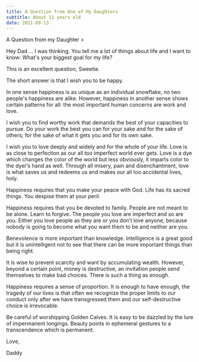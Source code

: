 ```yaml
---
title: A Question from One of My Daughters
subtitle: About 11 years old
date: 2021-09-13
---
```


A Question from my Daughter > 

Hey Dad … I was thinking. You tell me a lot of things about life and I want to know: What's your biggest goal for my life?

This is an excellent question, Sweetie.

The short answer is that I wish you to be happy.

In one sense happiness is as unique as an individual snowflake, no two  people's happiness are alike. However, happiness in another sense shows  certain patterns for all: the most important human concerns are work and love.

I wish you to find worthy work that demands the best of  your capacities to pursue. Do your work the best you can for your sake  and for the sake of others; for the sake of what it gets you and for its own sake.

I wish you to love deeply and widely and for the whole  of your life. Love is as close to perfection as our all too imperfect  world ever gets. Love is a dye which changes the color of the world but  less obviously, it imparts color to the dyer’s hand as well. Through all misery, pain and disenchantment, love is what saves us and redeems us  and makes our all too accidental lives, holy.

Happiness requires that you make your peace with God. Life has its sacred things. You despise them at your peril. 

Happiness requires that you be devoted to family. People are not meant to be  alone. Learn to forgive. The people you love are imperfect and so are  you. Either you love people as they are or you don’t love anyone,  because nobody is going to become what you want them to be and neither  are you. 

Benevolence is more important than knowledge.  Intelligence is a great good but it is unintelligent not to see that  there can be more important things than being right.

It is wise to prevent scarcity and want by accumulating wealth. However, beyond a  certain point, money is destructive, an invitation people send  themselves to make bad choices. There is such a thing as enough.

Happiness requires a sense of proportion. It is enough to have enough, the  tragedy of our lives is that often we recognize the proper limits to our conduct only after we have transgressed them and our self-destructive  choice is irrevocable. 

Be careful of worshipping Golden Calves.  It is easy to be dazzled by the lure of impermanent longings. Beauty  points in ephemeral gestures to a transcendence which is permanent.

Love,

Daddy
